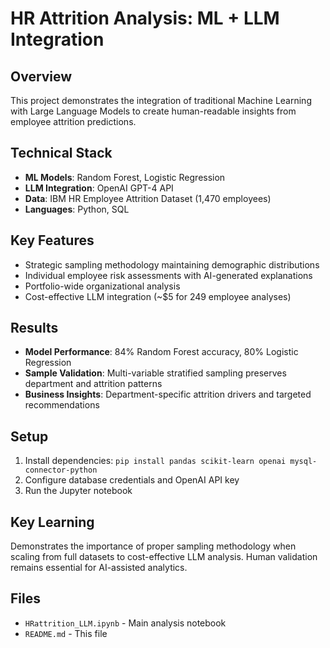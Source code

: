 # HR Attrition Analysis: ML + LLM Integration

## Overview
This project demonstrates the integration of traditional Machine Learning with Large Language Models to create human-readable insights from employee attrition predictions.

## Technical Stack
- **ML Models**: Random Forest, Logistic Regression
- **LLM Integration**: OpenAI GPT-4 API
- **Data**: IBM HR Employee Attrition Dataset (1,470 employees)
- **Languages**: Python, SQL

## Key Features
- Strategic sampling methodology maintaining demographic distributions
- Individual employee risk assessments with AI-generated explanations
- Portfolio-wide organizational analysis
- Cost-effective LLM integration (~$5 for 249 employee analyses)

## Results
- **Model Performance**: 84% Random Forest accuracy, 80% Logistic Regression
- **Sample Validation**: Multi-variable stratified sampling preserves department and attrition patterns
- **Business Insights**: Department-specific attrition drivers and targeted recommendations

## Setup
1. Install dependencies: `pip install pandas scikit-learn openai mysql-connector-python`
2. Configure database credentials and OpenAI API key
3. Run the Jupyter notebook

## Key Learning
Demonstrates the importance of proper sampling methodology when scaling from full datasets to cost-effective LLM analysis. Human validation remains essential for AI-assisted analytics.

## Files
- `HRattrition_LLM.ipynb` - Main analysis notebook
- `README.md` - This file
